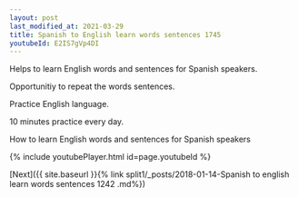 ```yaml
---
layout: post
last_modified_at: 2021-03-29
title: Spanish to English learn words sentences 1745 
youtubeId: E2IS7gVp4DI
---
```

 
 
Helps to learn English words and sentences for Spanish speakers.

Opportunitiy to repeat the words sentences. 

Practice English language. 
 
10 minutes practice every day. 
 
How to learn English words and sentences for Spanish speakers 
 
{% include youtubePlayer.html id=page.youtubeId %}
 
 
[Next]({{ site.baseurl }}{% link  split1/_posts/2018-01-14-Spanish to english learn words sentences 1242 .md%})
 
